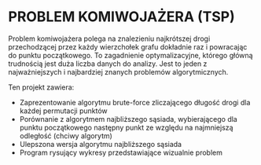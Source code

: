 # PROBLEM KOMIWOJAŻERA (TSP)

Problem komiwojażera polega na znalezieniu najkrótszej drogi przechodzącej przez każdy wierzchołek grafu dokładnie raz i powracając do punktu początkowego.
To zagadnienie optymalizacyjne, którego główną trudnością jest duża liczba danych do analizy.
Jest to jeden z najważniejszych i najbardziej znanych problemów algorytmicznych.

Ten projekt zawiera:

* Zaprezentowanie algorytmu brute-force zliczającego długość drogi dla każdej permutacji punktów
* Porównanie z algorytmem najbliższego sąsiada, wybierającego dla punktu początkowego następny punkt ze względu na najmniejszą odległość (chciwy algorytm)
* Ulepszona wersja algorytmu najbliższego sąsiada
* Program rysujący wykresy przedstawiające wizualnie problem
